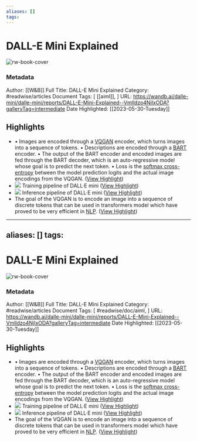 ```yaml
---
aliases: []
tags:
---
```

# DALL-E Mini Explained

![rw-book-cover](https://wandb.ai/logo.png)
### Metadata
Author: [[W&B]]
Full Title: DALL-E Mini Explained
Category: #readwise/articles
Document Tags: [ [[aiml]], ]
URL: https://wandb.ai/dalle-mini/dalle-mini/reports/DALL-E-Mini-Explained--Vmlldzo4NjIxODA?galleryTag=intermediate
Date Highlighted: [[2023-05-30-Tuesday]]

## Highlights
- • Images are encoded through a [VQGAN](https://arxiv.org/abs/2012.09841) encoder, which turns images into a sequence of tokens.
  • Descriptions are encoded through a [BART](https://arxiv.org/abs/1910.13461) encoder.
  • The output of the BART encoder and encoded images are fed through the BART decoder, which is an auto-regressive model whose goal is to predict the next token.
  • Loss is the [softmax cross-entropy](https://wandb.ai/sauravm/Activation-Functions/reports/Activation-Functions-Softmax--VmlldzoxNDU1Njgy#📢-softmax-+-cross-entropy-loss-(caution:-math-alert)) between the model prediction logits and the actual image encodings from the VQGAN. ([View Highlight](https://read.readwise.io/read/01h1pzmgpqfrwan0xcfhx93cse))
- ![](https://api.wandb.ai/files/wandb/images/projects/370265/977fe530.png)
  Training pipeline of DALL·E mini ([View Highlight](https://read.readwise.io/read/01h1pzv9r4q9ffqq3ms3jcq8wd))
- ![](https://api.wandb.ai/files/dalle-mini/images/projects/383272/43cb2ac6.png)
  Inference pipeline of DALL·E mini ([View Highlight](https://read.readwise.io/read/01h1pzqrsk3v67kjdtt4rpp13j))
- The goal of the VQGAN is to encode an image into a sequence of discrete tokens that can be used in transformers model which have proved to be very efficient in [NLP](https://wandb.ai/fully-connected/NLP). ([View Highlight](https://read.readwise.io/read/01h1pzwryhpjnw0017fppr4jkj))
---
aliases: []
tags:
---
# DALL-E Mini Explained

![rw-book-cover](https://wandb.ai/logo.png)
### Metadata
Author: [[W&B]]
Full Title: DALL-E Mini Explained
Category: #readwise/articles
Document Tags: [ #readwise/doc/aiml, ]
URL: https://wandb.ai/dalle-mini/dalle-mini/reports/DALL-E-Mini-Explained--Vmlldzo4NjIxODA?galleryTag=intermediate
Date Highlighted: [[2023-05-30-Tuesday]]

## Highlights
- • Images are encoded through a [VQGAN](https://arxiv.org/abs/2012.09841) encoder, which turns images into a sequence of tokens.
  • Descriptions are encoded through a [BART](https://arxiv.org/abs/1910.13461) encoder.
  • The output of the BART encoder and encoded images are fed through the BART decoder, which is an auto-regressive model whose goal is to predict the next token.
  • Loss is the [softmax cross-entropy](https://wandb.ai/sauravm/Activation-Functions/reports/Activation-Functions-Softmax--VmlldzoxNDU1Njgy#📢-softmax-+-cross-entropy-loss-(caution:-math-alert)) between the model prediction logits and the actual image encodings from the VQGAN. ([View Highlight](https://read.readwise.io/read/01h1pzmgpqfrwan0xcfhx93cse))
- ![](https://api.wandb.ai/files/wandb/images/projects/370265/977fe530.png)
  Training pipeline of DALL·E mini ([View Highlight](https://read.readwise.io/read/01h1pzv9r4q9ffqq3ms3jcq8wd))
- ![](https://api.wandb.ai/files/dalle-mini/images/projects/383272/43cb2ac6.png)
  Inference pipeline of DALL·E mini ([View Highlight](https://read.readwise.io/read/01h1pzqrsk3v67kjdtt4rpp13j))
- The goal of the VQGAN is to encode an image into a sequence of discrete tokens that can be used in transformers model which have proved to be very efficient in [NLP](https://wandb.ai/fully-connected/NLP). ([View Highlight](https://read.readwise.io/read/01h1pzwryhpjnw0017fppr4jkj))

